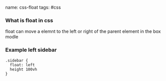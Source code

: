 name: css-float
tags: #css

### What is float in css 
float can move a elemnt to the left or right of the parent element in the box modle

### Example left sidebar
```
.sidebar {
  float: left
  height 100vh
}
```
